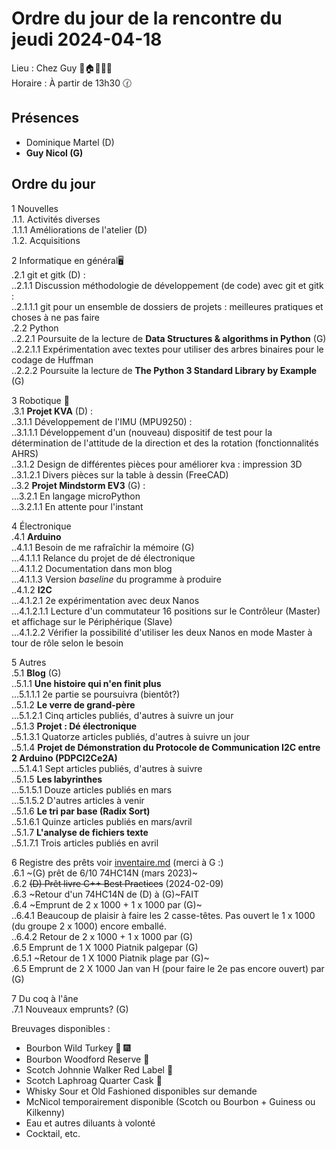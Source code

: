 # Ordre du jour de la rencontre du jeudi 2024-04-18

Lieu :    Chez Guy  🎄🏠🌳🌲🌵    
Horaire : À partir de 13h30 🕜  
## Présences
* Dominique Martel (D)  
* **Guy Nicol (G)**  

## Ordre du jour
1 Nouvelles  
.1.1.  Activités diverses  
.1.1.1 Améliorations de l'atelier (D)  
.1.2.  Acquisitions  

2 Informatique en général🖥  
.2.1 git et gitk (D) :  
..2.1.1 Discussion méthodologie de développement (de code) avec git et gitk :  
..2.1.1.1 git pour un ensemble de dossiers de projets : meilleures pratiques et choses à ne pas faire  
.2.2 Python  
..2.2.1 Poursuite de la lecture de **Data Structures & algorithms in Python** (G)  
..2.2.1.1 Expérimentation avec textes pour utiliser des arbres binaires pour le codage de Huffman  
..2.2.2 Poursuite la lecture de **The Python 3 Standard Library by Example** (G)  

3 Robotique 🤖  
.3.1 **Projet KVA** (D) :   
..3.1.1 Développement de l'IMU (MPU9250) :  
..3.1.1.1 Développement d'un (nouveau) dispositif de test pour la détermination de l'attitude de la direction et des la rotation (fonctionnalités AHRS)  
..3.1.2 Design de différentes pièces pour améliorer kva : impression 3D  
..3.1.2.1 Divers pièces sur la table à dessin (FreeCAD)  
..3.2 **Projet Mindstorm EV3** (G) :  
...3.2.1 En langage microPython  
...3.2.1.1 En attente pour l'instant  

4 Électronique  
.4.1 **Arduino**  
..4.1.1 Besoin de me rafraîchir la mémoire (G)  
...4.1.1.1 Relance du projet de dé électronique  
...4.1.1.2 Documentation dans mon blog  
...4.1.1.3 Version *baseline* du programme à produire  
..4.1.2 **I2C**  
...4.1.2.1 2e expérimentation avec deux Nanos  
...4.1.2.1.1 Lecture d'un commutateur 16 positions sur le Contrôleur (Master) et affichage sur le Périphérique (Slave)  
...4.1.2.2 Vérifier la possibilité d'utiliser les deux Nanos en mode Master à tour de rôle selon le besoin  

5 Autres  
.5.1 **Blog** (G)  
..5.1.1 **Une histoire qui n'en finit plus**  
...5.1.1.1 2e partie se poursuivra (bientôt?)  
..5.1.2 **Le verre de grand-père**  
...5.1.2.1 Cinq articles publiés, d'autres à suivre un jour  
..5.1.3 **Projet : Dé électronique**  
..5.1.3.1 Quatorze articles publiés, d'autres à suivre un jour  
..5.1.4 **Projet de Démonstration du Protocole de Communication I2C entre 2 Arduino (PDPCI2Ce2A)**  
...5.1.4.1 Sept articles publiés, d'autres à suivre  
..5.1.5 **Les labyrinthes**  
...5.1.5.1 Douze articles publiés en mars  
...5.1.5.2 D'autres articles à venir  
..5.1.6 **Le tri par base (Radix Sort)**  
..5.1.6.1 Quinze articles publiés en mars/avril  
..5.1.7 **L'analyse de fichiers texte**  
..5.1.7.1 Trois articles publiés en avril  

6 Registre des prêts voir [inventaire.md](./inventaire.md) (merci à G :)   
.6.1 ~(G) prêt de 6/10 74HC14N  (mars 2023)~  
.6.2 ~~(D) Prêt livre C++ Best Practices~~ (2024-02-09)  
.6.3 ~Retour d'un 74HC14N de (D) à (G)~FAIT  
.6.4 ~Emprunt de 2 x 1000 + 1 x 1000 par (G)~  
..6.4.1 Beaucoup de plaisir à faire les 2 casse-têtes. Pas ouvert le 1 x 1000 (du groupe 2 x 1000) encore emballé.  
..6.4.2 Retour de 2 x 1000 + 1 x 1000 par (G)  
.6.5 Emprunt de 1 X 1000 Piatnik palgepar (G)  
.6.5.1 ~Retour de 1 X 1000 Piatnik plage par (G)~  
.6.5 Emprunt de 2 X 1000 Jan van H (pour faire le 2e pas encore ouvert) par (G)  

7 Du coq à l'âne  
.7.1 Nouveaux emprunts? (G)   

Breuvages disponibles :
  * Bourbon Wild Turkey 🥃 🎆  
  * Bourbon Woodford Reserve 🥃  
  * Scotch Johnnie Walker Red Label 🥃
  * Scotch Laphroag Quarter Cask 🥃  
  * Whisky Sour et Old Fashioned disponibles sur demande
  * McNicol temporairement disponible (Scotch ou Bourbon + Guiness ou Kilkenny)
  * Eau et autres diluants à volonté
  * Cocktail, etc.
